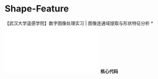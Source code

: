 # Shape-Feature
【武汉大学遥感学院】数字图像处理实习 |  图像连通域提取与形状特征分析
*![ShapeFeatures.cpp](./ShapeFeatures.cpp) **核心代码**
